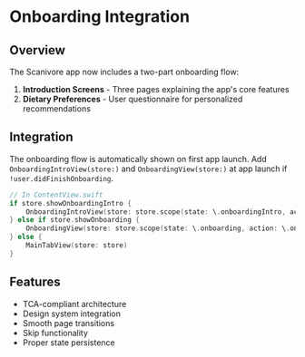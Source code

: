 # Onboarding Integration

## Overview
The Scanivore app now includes a two-part onboarding flow:

1. **Introduction Screens** - Three pages explaining the app's core features
2. **Dietary Preferences** - User questionnaire for personalized recommendations

## Integration

The onboarding flow is automatically shown on first app launch. Add `OnboardingIntroView(store:)` and `OnboardingView(store:)` at app launch if `!user.didFinishOnboarding`.

```swift
// In ContentView.swift
if store.showOnboardingIntro {
    OnboardingIntroView(store: store.scope(state: \.onboardingIntro, action: \.onboardingIntro))
} else if store.showOnboarding {
    OnboardingView(store: store.scope(state: \.onboarding, action: \.onboarding))
} else {
    MainTabView(store: store)
}
```

## Features
- TCA-compliant architecture
- Design system integration
- Smooth page transitions
- Skip functionality
- Proper state persistence